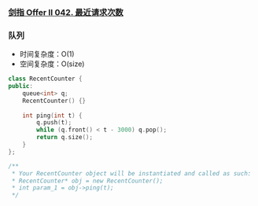 ### [剑指 Offer II 042. 最近请求次数](https://leetcode.cn/problems/H8086Q/)

### 队列

- 时间复杂度：O(1)
- 空间复杂度：O(size)

```c++
class RecentCounter {
public:
    queue<int> q;
    RecentCounter() {}
    
    int ping(int t) {
        q.push(t);
        while (q.front() < t - 3000) q.pop();
        return q.size();
    }
};

/**
 * Your RecentCounter object will be instantiated and called as such:
 * RecentCounter* obj = new RecentCounter();
 * int param_1 = obj->ping(t);
 */
```

